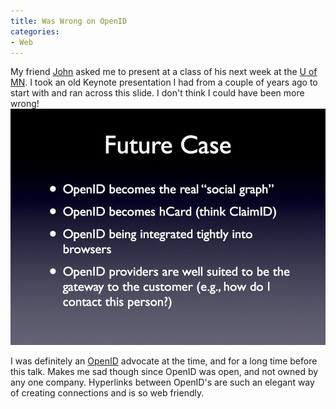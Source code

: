 ```yaml
---
title: Was Wrong on OpenID
categories:
- Web
---
```


My friend [John](http://www-users.cs.umn.edu/~riedl/) asked me to present at a class of his next week at the [U of MN](http://www.umn.edu/). I took an old Keynote presentation I had from a couple of years ago to start with and ran across this slide. I don't think I could have been more wrong!
[![](/assets/posts/2011/OpenID-Slide.jpg)](/assets/posts/2011/OpenID-Slide.jpg)

I was definitely an [OpenID](http://openid.net/) advocate at the time, and for a long time before this talk. Makes me sad though since OpenID was open, and not owned by any one company. Hyperlinks between OpenID's are such an elegant way of creating connections and is so web friendly.

